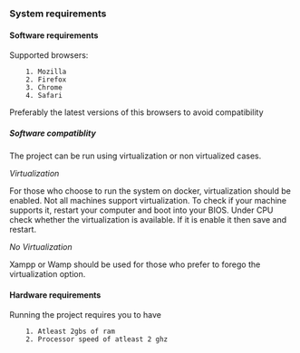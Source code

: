 ### System requirements

#### Software requirements

Supported browsers: 

		1. Mozilla 
		2. Firefox
		3. Chrome
		4. Safari

Preferably the latest versions of this browsers to avoid compatibility 

##### Software compatiblity

The project can be run using virtualization or non virtualized cases. 

*Virtualization*

For those who choose to run the system on docker, virtualization should be enabled. Not all machines support virtualization. To check if your machine supports it, restart your computer and boot into your BIOS. Under CPU check whether the virtualization is available. If it is enable it then save and restart.

*No Virtualization*

Xampp or Wamp should be used for those who prefer to forego the virtualization option. 

#### Hardware requirements

Running the project requires you to have

		1. Atleast 2gbs of ram
		2. Processor speed of atleast 2 ghz